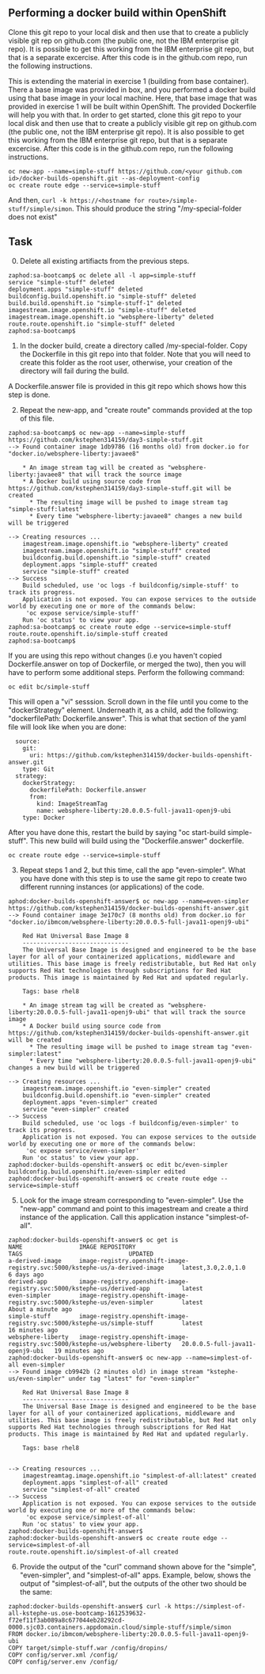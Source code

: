 ##  Performing a docker build within OpenShift

Clone this git repo to your local disk and then use that to create a publicly visible git rep on github.com (the public one, not the IBM enterprise git repo).
It is possible to get this working from the IBM enterprise git repo, but that is a separate excercise. After this code is in the github.com repo, run the 
following instructions.

This is extending the material in exercise 1 (building from base container). There a base image was provided in box, and you performed a docker build using that base image in your local
machine. Here, that base image that was provided in exercise 1 will be built within OpenShift. The provided Dockerfile will help you with that. In order to get started, clone this git 
repo to your local disk and then use that to create a publicly visible git rep on github.com (the public one, not the IBM enterprise git repo). It is also possible to get this working 
from the IBM enterprise git repo, but that is a separate excercise. After this code is in the github.com repo, run the following instructions.

```
oc new-app --name=simple-stuff https://github.com/<your github.com id>/docker-builds-openshift.git --as-deployment-config
oc create route edge --service=simple-stuff
```

And then, `curl -k https://<hostname for route>/simple-stuff/simple/simon`. This should produce the string "/my-special-folder does not exist"

## Task

0. Delete all existing artifiacts from the previous steps. 
```
zaphod:sa-bootcamp$ oc delete all -l app=simple-stuff
service "simple-stuff" deleted
deployment.apps "simple-stuff" deleted
buildconfig.build.openshift.io "simple-stuff" deleted
build.build.openshift.io "simple-stuff-1" deleted
imagestream.image.openshift.io "simple-stuff" deleted
imagestream.image.openshift.io "websphere-liberty" deleted
route.route.openshift.io "simple-stuff" deleted
zaphod:sa-bootcamp$ 
```

1. In the docker build, create a directory called /my-special-folder. Copy the Dockerfile in this git repo into that folder. Note that you will need to create this
folder as the root user, otherwise, your creation of the directory will fail during the build.

A Dockerfile.answer file is provided in this git repo which shows how this step is done.

2. Repeat the new-app, and "create route" commands provided at the top of this file.
```
zaphod:sa-bootcamp$ oc new-app --name=simple-stuff https://github.com/kstephen314159/day3-simple-stuff.git
--> Found container image 1db9786 (16 months old) from docker.io for "docker.io/websphere-liberty:javaee8"

    * An image stream tag will be created as "websphere-liberty:javaee8" that will track the source image
    * A Docker build using source code from https://github.com/kstephen314159/day3-simple-stuff.git will be created
      * The resulting image will be pushed to image stream tag "simple-stuff:latest"
      * Every time "websphere-liberty:javaee8" changes a new build will be triggered

--> Creating resources ...
    imagestream.image.openshift.io "websphere-liberty" created
    imagestream.image.openshift.io "simple-stuff" created
    buildconfig.build.openshift.io "simple-stuff" created
    deployment.apps "simple-stuff" created
    service "simple-stuff" created
--> Success
    Build scheduled, use 'oc logs -f buildconfig/simple-stuff' to track its progress.
    Application is not exposed. You can expose services to the outside world by executing one or more of the commands below:
     'oc expose service/simple-stuff' 
    Run 'oc status' to view your app.
zaphod:sa-bootcamp$ oc create route edge --service=simple-stuff
route.route.openshift.io/simple-stuff created
zaphod:sa-bootcamp$
```
If you are using this repo without changes (i.e you haven't copied Dockerfile.answer on top of Dockerfile, or merged the two), then you will 
have to perform some additional steps. Perform the following command:
```
oc edit bc/simple-stuff
```
This will open a "vi" sesssion. Scroll down in the file until you come to the "dockerStrategy" element. Underneath it, as a child, add the following: "dockerfilePath: Dockerfile.answer". This is what that section of the yaml file will look like when you are done:
```
  source:
    git:
      uri: https://github.com/kstephen314159/docker-builds-openshift-answer.git
    type: Git
  strategy:
    dockerStrategy:
      dockerfilePath: Dockerfile.answer
      from:
        kind: ImageStreamTag
        name: websphere-liberty:20.0.0.5-full-java11-openj9-ubi
    type: Docker
```
After you have done this, restart the build by saying "oc start-build simple-stuff". This new build will build using the "Dockerfile.answer" dockerfile.
```
oc create route edge --service=simple-stuff
```
3. Repeat steps 1 and 2, but this time, call the app "even-simpler". What you have done with this step is to use the same git repo to create two different running instances (or applications) 
of the code.
```
aphod:docker-builds-openshift-answer$ oc new-app --name=even-simpler https://github.com/kstephen314159/docker-builds-openshift-answer.git
--> Found container image 3e170c7 (8 months old) from docker.io for "docker.io/ibmcom/websphere-liberty:20.0.0.5-full-java11-openj9-ubi"

    Red Hat Universal Base Image 8 
    ------------------------------ 
    The Universal Base Image is designed and engineered to be the base layer for all of your containerized applications, middleware and utilities. This base image is freely redistributable, but Red Hat only supports Red Hat technologies through subscriptions for Red Hat products. This image is maintained by Red Hat and updated regularly.

    Tags: base rhel8

    * An image stream tag will be created as "websphere-liberty:20.0.0.5-full-java11-openj9-ubi" that will track the source image
    * A Docker build using source code from https://github.com/kstephen314159/docker-builds-openshift-answer.git will be created
      * The resulting image will be pushed to image stream tag "even-simpler:latest"
      * Every time "websphere-liberty:20.0.0.5-full-java11-openj9-ubi" changes a new build will be triggered

--> Creating resources ...
    imagestream.image.openshift.io "even-simpler" created
    buildconfig.build.openshift.io "even-simpler" created
    deployment.apps "even-simpler" created
    service "even-simpler" created
--> Success
    Build scheduled, use 'oc logs -f buildconfig/even-simpler' to track its progress.
    Application is not exposed. You can expose services to the outside world by executing one or more of the commands below:
     'oc expose service/even-simpler' 
    Run 'oc status' to view your app.
zaphod:docker-builds-openshift-answer$ oc edit bc/even-simpler
buildconfig.build.openshift.io/even-simpler edited
zaphod:docker-builds-openshift-answer$ oc create route edge --service=simple-stuff
```

5. Look for the image stream corresponding to "even-simpler". Use the "new-app" command and point to this imagestream and create a third instance of the application. Call this application
instance "simplest-of-all".
```
zaphod:docker-builds-openshift-answer$ oc get is
NAME                IMAGE REPOSITORY                                                                TAGS                              UPDATED
a-derived-image     image-registry.openshift-image-registry.svc:5000/kstephe-us/a-derived-image     latest,3.0,2.0,1.0                6 days ago
derived-app         image-registry.openshift-image-registry.svc:5000/kstephe-us/derived-app         latest                            
even-simpler        image-registry.openshift-image-registry.svc:5000/kstephe-us/even-simpler        latest                            About a minute ago
simple-stuff        image-registry.openshift-image-registry.svc:5000/kstephe-us/simple-stuff        latest                            16 minutes ago
websphere-liberty   image-registry.openshift-image-registry.svc:5000/kstephe-us/websphere-liberty   20.0.0.5-full-java11-openj9-ubi   19 minutes ago
zaphod:docker-builds-openshift-answer$ oc new-app --name=simplest-of-all even-simpler
--> Found image cb9942b (2 minutes old) in image stream "kstephe-us/even-simpler" under tag "latest" for "even-simpler"

    Red Hat Universal Base Image 8 
    ------------------------------ 
    The Universal Base Image is designed and engineered to be the base layer for all of your containerized applications, middleware and utilities. This base image is freely redistributable, but Red Hat only supports Red Hat technologies through subscriptions for Red Hat products. This image is maintained by Red Hat and updated regularly.

    Tags: base rhel8


--> Creating resources ...
    imagestreamtag.image.openshift.io "simplest-of-all:latest" created
    deployment.apps "simplest-of-all" created
    service "simplest-of-all" created
--> Success
    Application is not exposed. You can expose services to the outside world by executing one or more of the commands below:
     'oc expose service/simplest-of-all' 
    Run 'oc status' to view your app.
zaphod:docker-builds-openshift-answer$
zaphod:docker-builds-openshift-answer$ oc create route edge --service=simplest-of-all
route.route.openshift.io/simplest-of-all created
```
6. Provide the output of the "curl" command shown above for the "simple", "even-simpler", and "simplest-of-all" apps.
Example, below, shows the output of "simplest-of-all", but the outputs of the other two should be the same:
```
zaphod:docker-builds-openshift-answer$ curl -k https://simplest-of-all-kstephe-us.ose-bootcamp-1612539632-f72ef11f3ab089a8c677044eb28292cd-0000.sjc03.containers.appdomain.cloud/simple-stuff/simple/simon
FROM docker.io/ibmcom/websphere-liberty:20.0.0.5-full-java11-openj9-ubi
COPY target/simple-stuff.war /config/dropins/
COPY config/server.xml /config/
COPY config/server.env /config/
```
